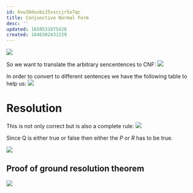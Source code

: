 ```yaml
---
id: 6vw30duubi25vsccjr5o7qc
title: Conjunctive Normal Form
desc: ''
updated: 1650531875428
created: 1646302431229
---
```

![](/assets/images/2022-03-03-11-14-08.png)

So we want to translate the arbitrary sencentences to CNF:
![](/assets/images/2022-03-03-11-16-04.png)

In order to convert to different sentences we have the following table to help us:
![](/assets/images/2022-04-21-11-04-33.png)

# Resolution
This is not only correct but is also a complete rule:
![](/assets/images/2022-03-03-11-21-05.png)

Since Q is either true or false then either the $P$ or $R$ has to be true.

![](/assets/images/2022-03-03-11-24-01.png)

## Proof of ground resolution theorem
![](/assets/images/2022-03-03-11-34-51.png)